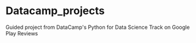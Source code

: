 # Datacamp_projects
Guided project from DataCamp's Python for Data Science Track on Google Play Reviews
